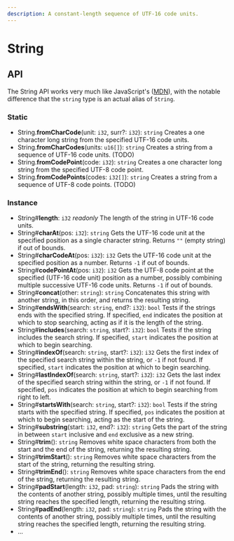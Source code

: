 ```yaml
---
description: A constant-length sequence of UTF-16 code units.
---
```


# String

## API

The String API works very much like JavaScript's \([MDN](https://developer.mozilla.org/en-US/docs/Web/JavaScript/Reference/Global_Objects/String)\), with the notable difference that the `string` type is an actual alias of `String`.

### Static

* String.**fromCharCode**\(unit: `i32`, surr?: `i32`\): `string` Creates a one character long string from the specified UTF-16 code units.
* String.**fromCharCodes**\(units: `u16[]`\): `string` Creates a string from a sequence of UTF-16 code units. \(TODO\)
* String.**fromCodePoint**\(code: `i32`\): `string` Creates a one character long string from the specified UTF-8 code point.
* String.**fromCodePoints**\(codes: `i32[]`\): `string` Creates a string from a sequence of UTF-8 code points. \(TODO\)

### Instance

* String\#**length**: `i32` _readonly_ The length of the string in UTF-16 code units.
* String\#**charAt**\(pos: `i32`\): `string` Gets the UTF-16 code unit at the specified position as a single character string. Returns `""` \(empty string\) if out of bounds.
* String\#**charCodeAt**\(pos: `i32`\): `i32` Gets the UTF-16 code unit at the specified position as a number. Returns `-1` if out of bounds.
* String\#**codePointAt**\(pos: `i32`\): `i32` Gets the UTF-8 code point at the specified \(UTF-16 code unit\) position as a number, possibly combining multiple successive UTF-16 code units. Returns `-1` if out of bounds.
* String\#**concat**\(other: `string`\): `string` Concatenates this string with another string, in this order, and returns the resulting string.
* String\#**endsWith**\(search: `string`, end?: `i32`\): `bool` Tests if the strings ends with the specified string. If specified, `end` indicates the position at which to stop searching, acting as if it is the length of the string.
* String\#**includes**\(search: `string`, start?: `i32`\): `bool` Tests if the string includes the search string. If specified, `start` indicates the position at which to begin searching.
* String\#**indexOf**\(search: `string`, start?: `i32`\): `i32` Gets the first index of the specified search string within the string, or `-1` if not found. If specified, `start` indicates the position at which to begin searching.
* String\#**lastIndexOf**\(search: `string`, start?: `i32`\): `i32` Gets the last index of the specified search string within the string, or `-1` if not found. If specified, `pos` indicates the position at which to begin searching from right to left.
* String\#**startsWith**\(search: `string`, start?: `i32`\): `bool` Tests if the string starts with the specified string. If specified, `pos` indicates the position at which to begin searching, acting as the start of the string.
* String\#**substring**\(start: `i32`, end?: `i32`\): `string` Gets the part of the string in between `start` inclusive and `end` exclusive as a new string.
* String\#**trim**\(\): `string` Removes white space characters from both the start and the end of the string, returning the resulting string.
* String\#**trimStart**\(\): `string` Removes white space characters from the start of the string, returning the resulting string.
* String\#**trimEnd**\(\): `string` Removes white space characters from the end of the string, returning the resulting string.
* String\#**padStart**\(length: `i32`, pad: `string`\): `string` Pads the string with the contents of another string, possibly multiple times, until the resulting string reaches the specified length, returning the resulting string.
* String\#**padEnd**\(length: `i32`, pad: `string`\): `string` Pads the string with the contents of another string, possibly multiple times, until the resulting string reaches the specified length, returning the resulting string.
* ...


